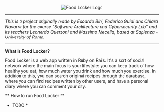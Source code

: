 <p align="center">
  <img  src="http://i.imgur.com/CAa894x.png" alt="Food Locker Logo"/>
</p>

----------

*This is a project originally made by Edoardo Bini, Federico Guidi and Chiara Navarra for the course "Software Architecture and Cybersecurity Lab" and its teachers Leonardo Querzoni and Massimo Mecella, based at Sapienza - University of Rome.*

----------

**What is Food Locker?**

Food Locker is a web app written in Ruby on Rails. It's a sort of social network where the main focus is your lifestyle: you can keep track of how healthy you eat, how much water you drink and how much you exercise. In addition to this, you can search original recipes through the database, where you can find recipes written by other users, and have a personal diary where you can comment your day.

** How to run Food Locker **

* TODO *
